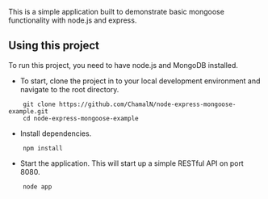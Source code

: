 This is a simple application built to demonstrate basic mongoose functionality with node.js and express.

## Using this project

To run this project, you need to have node.js and MongoDB installed.

* To start, clone the project in to your local development environment and navigate to the root directory.
````
    git clone https://github.com/ChamalN/node-express-mongoose-example.git
    cd node-express-mongoose-example
````
* Install dependencies.
````
    npm install
````
* Start the application. This will start up a simple RESTful API on port 8080.
````
    node app
````
